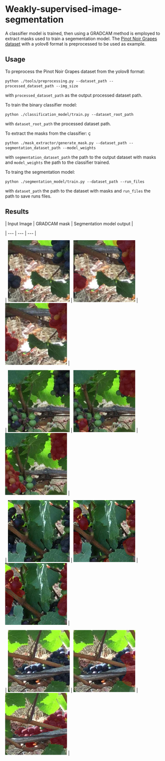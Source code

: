 # Weakly-supervised-image-segmentation
A classifier model is trained, then using a GRADCAM method is employed to extract masks used to train a segementation model. 
The [Pinot Noir Grapes dataset](https://www.kaggle.com/datasets/nicolaasregnier/pinotnoirgrapes) with a yolov8 format is preprocessed to be used as example.
## Usage
To preprocess the Pinot Noir Grapes dataset from the yolov8 format:

```
python ./tools/preprocessing.py --dataset_path --processed_dataset_path --img_size
```
with ```processed_dataset_path``` as the output processed dataset path.

To train the binary classifier model:

```
python ./classification_model/train.py --dataset_root_path
```
with ```dataset_root_path``` the processed dataset path.

To extract the masks from the classifier: ç

```
python ./mask_extractor/generate_mask.py --dataset_path --segmentation_dataset_path --model_weights
```
with ```segmentation_dataset_path``` the path to the output dataset with masks and ```model_weights``` the path to the classifier trained. 

To traing the segmentation model:

```
python ./segmentation_model/train.py --dataset_path --run_files
```
with ```dataset_path``` the path to the dataset with masks and ```run_files``` the path to save runs files.

## Results

| Input Image | GRADCAM mask | Segmentation model output |

| --- | --- | --- |

| <img src="./imgs/001_img.png" alt="isolated" width="200"/> | <img src="./imgs/001_CAM.png" alt="isolated" width="200"/> | <img src="./imgs/001_segmentation.png" alt="isolated" width="200"/> |

| <img src="./imgs/002_img.png" alt="isolated" width="200"/> | <img src="./imgs/002_CAM.png" alt="isolated" width="200"/> | <img src="./imgs/002_segmentation.png" alt="isolated" width="200"/> |

| <img src="./imgs/003_img.png" alt="isolated" width="200"/> | <img src="./imgs/003_CAM.png" alt="isolated" width="200"/> | <img src="./imgs/003_segmentation.png" alt="isolated" width="200"/> |

| <img src="./imgs/004_img.png" alt="isolated" width="200"/> | <img src="./imgs/004_CAM.png" alt="isolated" width="200"/> | <img src="./imgs/004_segmentation.png" alt="isolated" width="200"/> |
